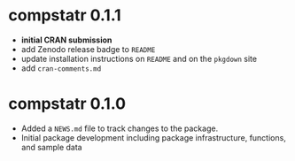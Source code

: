 # compstatr 0.1.1

* **initial CRAN submission**
* add Zenodo release badge to `README`
* update installation instructions on `README` and on the `pkgdown` site
* add `cran-comments.md`

# compstatr 0.1.0

* Added a `NEWS.md` file to track changes to the package.
* Initial package development including package infrastructure, functions, and sample data

